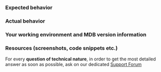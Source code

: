 ### Expected behavior

### Actual behavior

### Your working environment and MDB version information

### Resources (screenshots, code snippets etc.)

For every **question of technical nature**, in order to get the most detailed answer as soon as possible, ask on our dedicated [Support Forum](https://mdbootstrap.com/support/)
